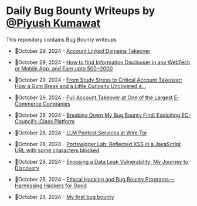 # Daily Bug Bounty Writeups by [@Piyush Kumawat](https://twitter.com/piyush_supiy) 
This repository contains Bug Bounty writeups

<!-- BLOG-POST-LIST:START -->
 - 💯October 29, 2024 - [Account Linked Domains Takeover](https://medium.com/@ph4nt0mbyt3/account-linked-domains-takeover-852cab92e018?source=rss------bug_bounty-5) 

 - 💯October 29, 2024 - [How to find Information Disclouser in any WebTech or Mobile App. and Earn upto $500-$2000](https://medium.com/@anandrishav2228/how-to-find-information-disclouser-in-any-webtech-or-mobile-app-and-earn-upto-500-2000-7bda67bbe754?source=rss------bug_bounty-5) 

 - 💯October 29, 2024 - [From Study Stress to Critical Account Takeover: How a Gym Break and a Little Curiosity Uncovered a…](https://medium.com/@CipherHawk/from-study-stress-to-critical-account-takeover-how-a-gym-break-and-a-little-curiosity-uncovered-a-d15cfc2e142b?source=rss------bug_bounty-5) 

 - 💯October 29, 2024 - [Full Account Takeover at One of the Largest E-Commerce Companies](https://m0uka.medium.com/full-account-takeover-at-one-of-the-largest-e-commerce-companies-8cf416e9dc7e?source=rss------bug_bounty-5) 

 - 💯October 28, 2024 - [Breaking Down My Bug Bounty Find: Exploiting EC-Council’s iClass Platform](https://medium.com/@salaheddine_kalada/breaking-down-my-bug-bounty-find-exploiting-ec-councils-iclass-platform-68bd9a6c8460?source=rss------bug_bounty-5) 

 - 💯October 28, 2024 - [LLM Pentest Services at Wire Tor️](https://medium.com/@wiretor/llm-pentest-services-at-wire-tor-%EF%B8%8F-e2617eb98a89?source=rss------bug_bounty-5) 

 - 💯October 28, 2024 - [Portswigger Lab: Reflected XSS in a JavaScript URL with some characters blocked](https://medium.com/@iamdeusx/portswigger-lab-reflected-xss-in-a-javascript-url-with-some-characters-blocked-fa15ae95d90e?source=rss------bug_bounty-5) 

 - 💯October 28, 2024 - [Exposing a Data Leak Vulnerability: My Journey to Discovery](https://infosecwriteups.com/exposing-a-data-leak-vulnerability-my-journey-to-discovery-7be93ce2c5b0?source=rss------bug_bounty-5) 

 - 💯October 28, 2024 - [Ethical Hacking and Bug Bounty Programs —  Harnessing Hackers for Good](https://medium.com/@RocketMeUpCybersecurity/ethical-hacking-and-bug-bounty-programs-harnessing-hackers-for-good-ac8417374af0?source=rss------bug_bounty-5) 

 - 💯October 28, 2024 - [My first bug bounty](https://medium.com/@zatikyan.sevada/my-first-bug-bounty-5dc382b7cd50?source=rss------bug_bounty-5) 
<!-- BLOG-POST-LIST:END -->
